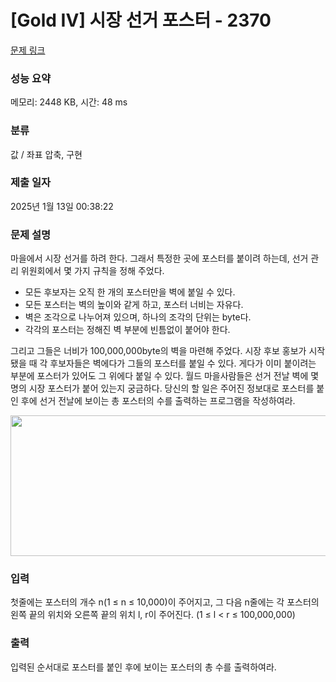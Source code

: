 # [Gold IV] 시장 선거 포스터 - 2370 

[문제 링크](https://www.acmicpc.net/problem/2370) 

### 성능 요약

메모리: 2448 KB, 시간: 48 ms

### 분류

값 / 좌표 압축, 구현

### 제출 일자

2025년 1월 13일 00:38:22

### 문제 설명

<p>마을에서 시장 선거를 하려 한다. 그래서 특정한 곳에 포스터를 붙이려 하는데, 선거 관리 위원회에서 몇 가지 규칙을 정해 주었다.</p>

<ul>
	<li>모든 후보자는 오직 한 개의 포스터만을 벽에 붙일 수 있다.</li>
	<li>모든 포스터는 벽의 높이와 같게 하고, 포스터 너비는 자유다.</li>
	<li>벽은 조각으로 나누어져 있으며, 하나의 조각의 단위는 byte다.</li>
	<li>각각의 포스터는 정해진 벽 부분에 빈틈없이 붙어야 한다.</li>
</ul>

<p>그리고 그들은 너비가 100,000,000byte의 벽을 마련해 주었다. 시장 후보 홍보가 시작됐을 때 각 후보자들은 벽에다가 그들의 포스터를 붙일 수 있다. 게다가 이미 붙이려는 부분에 포스터가 있어도 그 위에다 붙일 수 있다. 월드 마을사람들은 선거 전날 벽에 몇 명의 시장 포스터가 붙어 있는지 궁금하다. 당신의 할 일은 주어진 정보대로 포스터를 붙인 후에 선거 전날에 보이는 총 포스터의 수를 출력하는 프로그램을 작성하여라. </p>

<p><img alt="" src="https://www.acmicpc.net/JudgeOnline/upload/201103/pot.png" style="height:225px; width:506px"></p>

### 입력 

 <p>첫줄에는 포스터의 개수 n(1 ≤ n ≤ 10,000)이 주어지고, 그 다음 n줄에는 각 포스터의 왼쪽 끝의 위치와 오른쪽 끝의 위치 l, r이 주어진다. (1 ≤ l < r ≤ 100,000,000)</p>

### 출력 

 <p>입력된 순서대로 포스터를 붙인 후에 보이는 포스터의 총 수를 출력하여라.</p>

